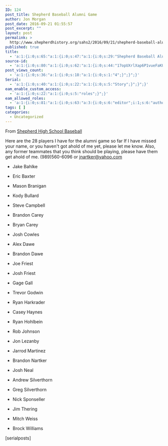```yaml
---
ID: 124
post_title: Shepherd Baseball Alumni Game
author: Jon Morgan
post_date: 2016-09-21 01:55:57
post_excerpt: ""
layout: post
permalink: >
  http://www.shepherdhistory.org/sahs2/2016/09/21/shepherd-baseball-alumni-game/
published: true
title:
  - 'a:1:{i:0;s:65:"a:1:{i:0;s:47:"a:1:{i:0;s:29:"Shepherd Baseball Alumni Game";}";}";}'
source-id:
  - 'a:1:{i:0;s:80:"a:1:{i:0;s:62:"a:1:{i:0;s:44:"17opUXrlXap6P1vueFaKUAXKGTlm4beK8SR8Q8h2puQk";}";}";}'
post_views_count:
  - 'a:1:{i:0;s:36:"a:1:{i:0;s:18:"a:1:{i:0;s:1:"4";}";}";}'
Serial:
  - 'a:1:{i:0;s:40:"a:1:{i:0;s:22:"a:1:{i:0;s:5:"Story";}";}";}'
eam_enable_custom_access:
  - 'a:1:{i:0;s:22:"a:1:{i:0;s:5:"roles";}";}'
eam_allowed_roles:
  - 'a:1:{i:0;s:81:"a:1:{i:0;s:63:"a:3:{i:0;s:6:"editor";i:1;s:6:"author";i:2;s:11:"contributor";}";}";}'
tags: [ ]
categories:
  - Uncategorized
---
```

From <a href="https://www.facebook.com/Shepherd-High-School-Baseball-1407389539494174/?fref=nf">Shepherd High School Baseball</a>

Here are the 28 players I have for the alumni game so far If I have missed your name, or you haven't got ahold of me yet, please let me know. Also, any former teammates that you think should be playing, please have them get ahold of me. (989)560-6096 or <a href="mailto:jnartker@yahoo.com">jnartker@yahoo.com</a>

<ul>
<li>Jake Bahlke</p></li>
<li><p>Eric Baxter</p></li>
<li><p>Mason Branigan</p></li>
<li><p>Kody Bullard</p></li>
<li><p>Steve Campbell</p></li>
<li><p>Brandon Carey</p></li>
<li><p>Bryan Carey</p></li>
<li><p>Josh Cowles</p></li>
<li><p>Alex Dawe</p></li>
<li><p>Brandon Dawe</p></li>
<li><p>Joe Friest</p></li>
<li><p>Josh Friest</p></li>
<li><p>Gage Gall</p></li>
<li><p>Trevor Godwin</p></li>
<li><p>Ryan Harkrader</p></li>
<li><p>Casey Haynes</p></li>
<li><p>Ryan Hohlbein</p></li>
<li><p>Rob Johnson</p></li>
<li><p>Jon Lezanby</p></li>
<li><p>Jarrod Martinez</p></li>
<li><p>Brandon Nartker</p></li>
<li><p>Josh Neal</p></li>
<li><p>Andrew Silverthorn</p></li>
<li><p>Greg Silverthorn</p></li>
<li><p>Nick Sponseller</p></li>
<li><p>Jim Thering</p></li>
<li><p>Mitch Weiss</p></li>
<li><p>Brock Williams</p></li>
</ul>

<p>[serialposts]